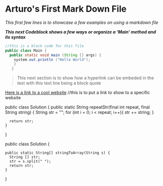 # Arturo's First Mark Down File 


 
*This first few lines is to showcase a few examples on using a markdown file* <br>


___This next Codeblock shows a few ways or organize a 'Main' method and its syntax___


```java
//this is a block code for this file
public class Main {
  public static void main (String [] args) {
    system.out.println ("Hello World");
    }
   }
```

>This next section is to show how a hyperlink can be embeded in the text with this text line being a block quote

[Here is a link to a cool website](google.com) 
//this is to put a link to show to a specific website

public class Solution {
    public static String repeatStr(final int repeat, final String string) {
      String str = ""; 
      for (int i = 0; i < repeat; i++){
        str += string;
      } 
      
      
      return str; 
    }
}

public class Solution {

    public static String[] stringToArray(String s) {
      String [] str; 
      str = s.split(" ");       
      return str; 
    }

}

